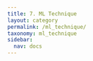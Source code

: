 ```yaml
---
title: 7. ML Technique
layout: category
permalink: /ml_technique/
taxonomy: ml_technique
sidebar:
  nav: docs
---
```

